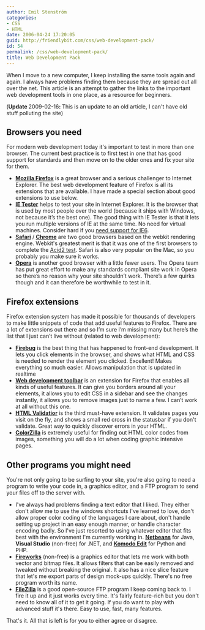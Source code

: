 ```yaml
---
author: Emil Stenström
categories:
- CSS
- HTML
date: 2006-04-24 17:20:05
guid: http://friendlybit.com/css/web-development-pack/
id: 54
permalink: /css/web-development-pack/
title: Web Development Pack
---
```


<p class="first">
  When I move to a new computer, I keep installing the same tools again and again. I always have problems finding them because they are spread out all over the net. This article is an attempt to gather the links to the important web development tools in one place, as a resource for beginners.
</p>

<p class="first">
  (<strong>Update </strong>2009-02-16<strong>: </strong>This is an update to an old article, I can't have old stuff polluting the site)
</p>

## Browsers you need

For modern web development today it's important to test in more than one browser. The current best practice is to first test in one that has good support for standards and then move on to the older ones and fix your site for them.

  * **[Mozilla Firefox](http://www.mozilla.com/firefox/)** is a great browser and a serious challenger to Internet Explorer. The best web development feature of Firefox is all its extensions that are available. I have made a special section about good extensions to use below.
  * **[IE Tester](http://www.my-debugbar.com/wiki/IETester/HomePage)** helps to test your site in Internet Explorer. It is the browser that is used by most people over the world (because it ships with Windows, not because it’s the best one). The good thing with IE Tester is that it lets you run multiple versions of IE at the same time. No need for virtual machines. Consider hard if you [need support for IE6](/browsers/motivation-for-building-for-ie6/).
  * **[Safari](http://www.apple.com/support/downloads/safari.html)** / **[Chrome](http://www.google.com/chrome)** are two good browsers based on the webkit rendering engine. Webkit's greatest merit is that it was one of the first browsers to complete the [Acid2 test](http://webstandards.org/action/acid2/guide/). Safari is also very popular on the Mac, so you probably you make sure it works.
  * **[Opera](http://www.opera.com/download/)** is another good browser with a little fewer users. The Opera team has put great effort to make any standards compliant site work in Opera so there’s no reason why your site shouldn’t work. There’s a few quirks though and it can therefore be worthwhile to test in it.

## Firefox extensions

Firefox extension system has made it possible for thousands of developers to make little snippets of code that add useful features to Firefox. There are a lot of extensions out there and so I’m sure I’m missing many but here’s the list that I just can’t live without (related to web development):

  * **[Firebug](http://getfirebug.com/)** is the best thing that has happened to front-end development. It lets you click elements in the browser, and shows what HTML and CSS is needed to render the element you clicked. Excellent! Makes everything so much easier. Allows manipulation that is updated in realtime
  * **[Web development toolbar](http://chrispederick.com/work/webdeveloper/)** is an extension for Firefox that enables all kinds of useful features. It can give you borders around all your elements, it allows you to edit CSS in a sidebar and see the changes instantly, it allows you to remove images just to name a few. I can’t work at all without this one.
  * **[HTML Validatior](http://users.skynet.be/mgueury/mozilla/)** is the third must-have extension. It validates pages you visit on the fly, and shows a small red cross in the statusbar if you don't validate. Great way to quickly discover errors in your HTML.
  * **[ColorZilla](http://www.colorzilla.com/firefox/)** is extremely useful for finding out HTML color codes from images, something you will do a lot when coding graphic intensive pages.

## Other programs you might need

You're not only going to be surfing to your site, you're also going to need a program to write your code in, a graphics editor, and a FTP program to send your files off to the server with.

  * I've always had problems finding a text editor that I liked. They either don't allow me to use the windows shortcuts I've learned to love, don't allow proper color coding of the languages I care about, don't handle setting up project in an easy enough manner, or handle character encoding badly. So I've just resorted to using whatever editor that fits best with the environment I'm currently working in. **[Netbeans](http://www.netbeans.org/downloads/)** for Java, **Visual Studio** (non-free) for .NET, and **[Komodo Edit](http://www.activestate.com/komodo_edit/)** for Python and PHP.
  * **[Fireworks](http://www.macromedia.com/software/fireworks/)** (non-free) is a graphics editor that lets me work with both vector and bitmap files. It allows filters that can be easily removed and tweaked without breaking the original. It also has a nice slice feature that let's me export parts of design mock-ups quickly. There's no free program worth its name.
  * **[FileZilla](http://filezilla-project.org/)** is a good open-source FTP program I keep coming back to. I fire it up and it just works every time. It's fairly feature-rich but you don't need to know all of it to get it going. If you do want to play with advanced stuff it's there. Easy to use, fast, many features.

That's it. All that is left is for you to either agree or disagree.
